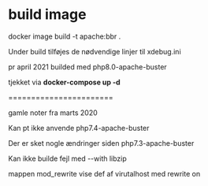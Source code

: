 # build image

docker image build -t apache:bbr .

Under build tilføjes de nødvendige linjer til xdebug.ini

pr april 2021 builded med php8.0-apache-buster

tjekket via **docker-compose up -d**

=======================

gamle noter fra marts 2020

Kan pt ikke anvende php7.4-apache-buster


Der er sket nogle ændringer siden php7.3-apache-buster

Kan ikke builde fejl med --with libzip

mappen mod_rewrite vise def af virutalhost med rewrite on
